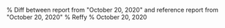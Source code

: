 % Diff between report from "October 20, 2020" and reference report from "October 20, 2020"
% Reffy
% October 20, 2020

